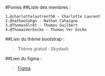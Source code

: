 #Fonies
##Liste des membres :

    1.@charlottelautrent50 - Charlotte Laurent
    2.@nathanCahgn - Nathan Cahaigne
    3.@ThomasGlrbt - Thomas Guilbert
    4.@ThomasVerEecke - Thomas Ver Eecke
    
##Lien du thème bootstrap :

>Thème gratuit : Skydash

##Lien du figma :

>[Figma](https://www.figma.com/file/vWEqYlQReo36dTzo9c9I9B/Fonies?node-id=0%3A1&t=KS126AriK4vB7asi-1)
